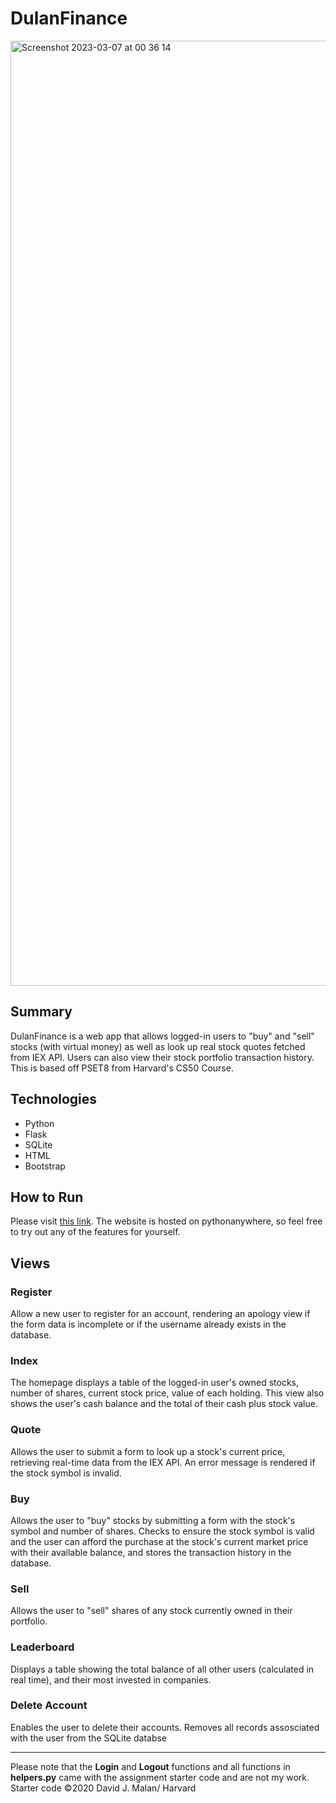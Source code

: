 # DulanFinance


<img width="1512" alt="Screenshot 2023-03-07 at 00 36 14" src="https://user-images.githubusercontent.com/59977585/223288589-c6bfa8ef-93f4-4a3a-820d-cb570427deef.png">


## Summary
DulanFinance is a web app that allows logged-in users to "buy" and "sell" stocks (with virtual money) as well as look up real stock quotes fetched from IEX API. Users can also view their stock portfolio transaction history. This is based off PSET8 from Harvard's CS50 Course. 

## Technologies
* Python
* Flask 
* SQLite
* HTML
* Bootstrap


## How to Run
Please visit [this link](dulanabe.pythonanywhere.com). 
The website is hosted on pythonanywhere, so feel free to try out any of the features for yourself. 

## Views

### Register
Allow a new user to register for an account, rendering an apology view if the form data is incomplete or if the username already exists in the database.

### Index
The homepage displays a table of the logged-in user's owned stocks, number of shares, current stock price, value of each holding. This view also shows the user's cash balance and the total of their cash plus stock value.

### Quote
Allows the user to submit a form to look up a stock's current price, retrieving real-time data from the IEX API. An error message is rendered if the stock symbol is invalid.

### Buy
Allows the user to "buy" stocks by submitting a form with the stock's symbol and number of shares. Checks to ensure the stock symbol is valid and the user can afford the purchase at the stock's current market price with their available balance, and stores the transaction history in the database.

### Sell
Allows the user to "sell" shares of any stock currently owned in their portfolio. 

### Leaderboard
Displays a table showing the total balance of all other users (calculated in real time), and their most invested in companies. 

### Delete Account
Enables the user to delete their accounts. Removes all records assosciated with the user from the SQLite databse

---

Please note that the **Login** and **Logout** functions and all functions in **helpers.py** came with the assignment starter code and are not my work. Starter code &copy;2020 David J. Malan/ Harvard

